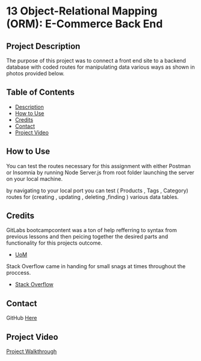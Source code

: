 # 13 Object-Relational Mapping (ORM): E-Commerce Back End

## Project Description
The purpose of this project was to connect a front end site to a backend database with coded routes for manipulating data various ways as shown in photos provided below.


## Table of Contents

- [Description](#project-description) 
- [How to Use](#how-to-use)
- [Credits](#credits)
- [Contact](#contact)
- [Project Video](#project-video)



## How to Use

You can test the routes necessary for this assignment with either Postman or Insomnia by running Node Server.js from root folder launching the server on your local machine.

by navigating to your local port you can test ( Products , Tags , Category) routes for (creating , updating , deleting ,finding ) various data tables. 

## Credits

GitLabs bootcampcontent was a ton of help refferring to syntax from previous lessons and then peicing together the desired parts and functionality for this projects outcome.

- [UoM](https://git.bootcampcontent.com/)

Stack Overflow came in handing for small snags at times throughout the proccess.

- [Stack Overflow](https://stackoverflow.com/)


## Contact

GitHub  [Here](https://github.com/KeeslingB)


## Project Video

[Project Walkthrough](https://drive.google.com/file/d/1AUdzz-FQfuE211L6vTiZ2VJFFpmrB6zg/view)



